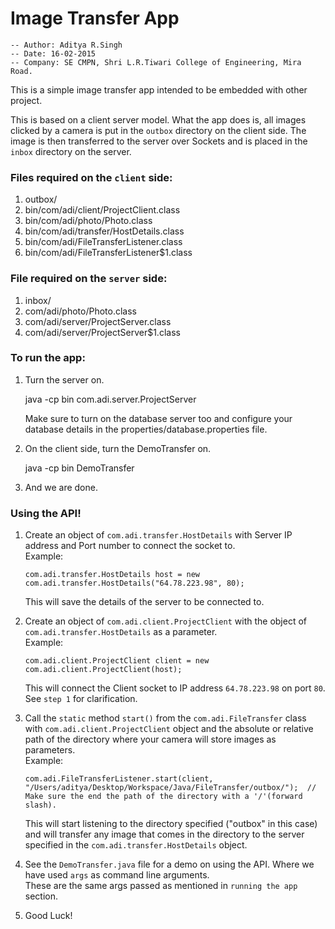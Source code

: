 # Image Transfer App #
  
    -- Author: Aditya R.Singh  
    -- Date: 16-02-2015  
    -- Company: SE CMPN, Shri L.R.Tiwari College of Engineering, Mira Road.  
  
This is a simple image transfer app intended to be embedded with other project.  
    
This is based on a client server model. What the app does is, all images clicked by a camera is put 
in the `outbox` directory on the client side. The image is then transferred to the server over Sockets 
and is placed in the `inbox` directory on the server.  
  
     
### Files required on the `client` side:  ###
     
  1. outbox/  
  2. bin/com/adi/client/ProjectClient.class  
  3. bin/com/adi/photo/Photo.class  
  4. bin/com/adi/transfer/HostDetails.class  
  5. bin/com/adi/FileTransferListener.class  
  6. bin/com/adi/FileTransferListener$1.class  
  
     
### File required on the `server` side:  ###  

  1. inbox/  
  2. com/adi/photo/Photo.class  
  3. com/adi/server/ProjectServer.class  
  4. com/adi/server/ProjectServer$1.class  
    
      
### To run the app:  ###
    
  1. Turn the server on.  
        
        java -cp bin com.adi.server.ProjectServer <Port number to bind the server socket> <relative path of the properties file> 
     
     Make sure to turn on the database server too and configure your database details in the properties/database.properties file.  
  
  2. On the client side, turn the DemoTransfer on.  
      
        java -cp bin DemoTransfer <IP of the server> <Port of the server> <relative path of the directory containing the images clicked by camera> 
          
  3. And we are done.
  
  
### Using the API!  ###

  1. Create an object of `com.adi.transfer.HostDetails` with Server IP address and Port number to connect the socket to.  
     Example:  
          
         com.adi.transfer.HostDetails host = new com.adi.transfer.HostDetails("64.78.223.98", 80);
	
     This will save the details of the server to be connected to.
  
  2. Create an object of `com.adi.client.ProjectClient` with the object of `com.adi.transfer.HostDetails` as a parameter.  
     Example:  
  
         com.adi.client.ProjectClient client = new com.adi.client.ProjectClient(host);  
  
     This will connect the Client socket to IP address `64.78.223.98` on port `80`. See `step 1` for clarification.  
  
  3. Call the `static` method `start()` from the `com.adi.FileTransfer` class with `com.adi.client.ProjectClient` object and the absolute or relative path of the directory where your camera will 
     store images as parameters.  
     Example:  
  
         com.adi.FileTransferListener.start(client, "/Users/aditya/Desktop/Workspace/Java/FileTransfer/outbox/");  // Make sure the end the path of the directory with a '/'(forward slash).  
  
     This will start listening to the directory specified ("outbox" in this case) and will transfer any image that comes in the directory to the server specified in the `com.adi.transfer.HostDetails` object.
  
  4. See the `DemoTransfer.java` file for a demo on using the API. Where we have used `args` as command line arguments.  
     These are the same args passed as mentioned in `running the app` section.  
  
  5. Good Luck!  
 
